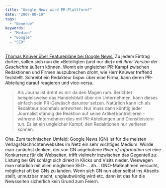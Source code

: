 ```yaml
---
title: "Google News wird PR-Plattform?"
date: "2007-08-10"
tags:
  - "Generde"
keywords:
  - "Medien"
  - "Google"
  - "SEO"
---
```


[Thomas Knüver über Featurepläne bei Google News.](http://blog.handelsblatt.de/indiskretion/eintrag.php?id=1453) Zu jedem Eintrag dorten, sollen sich nun die »Beteiligten (und nur die)« _mit ihrer Version der Geschichte_ äußern können. Womit ein ungleicher PR-Kampf zwischen Redaktionen und Firmen auszubrechen droht, wie Herr Knüwer treffend feststellt. Schreibt ein Redakteur bspw. über eine Firma, kann deren PR-Abteilung darauf reagieren und vice-versa.

> Als Journalist dreht es mir da den Magen rum. Berichtet beispielsweise das Handelsblatt über ein Unternehmen, kann dieses einfach sein PR-Gewäsch darunter setzen. Natürlich kann ich als Redakteur nochmals antworten: Nur muss dann künftig jeder Journalist ständig die Reaktion auf seine Artikel kontrollieren - während Unternehmen dies mit PR-Abteilungen und Dienstleistern tun. Es ist ein ungleicher Kampf, den Redaktionen nur verlieren können.

Oha. Zum technischen Umfeld: Google News (GN) ist für die meisten VerlagsNachrichtenwebsites im Netz ein sehr wichtiges Medium. Würde man zunächst denken, der von GN angebotene _River of Information_ sei eine Konkurrenz für die Webseiten, trifft vielmehr inzwischen das Gegenteil zu: Listung bei GN schlägt sich direkt in Klicks und Visits nieder. Weswegen man natürlich mit allen möglichen SEO\-… äh… GNO\-Maßnahmen versucht, möglichst oft bei GNs zu landen. Wenn sich GN nun aber selbst ins Abseits stellt, unnutzbar macht, unglaubwürdig wird etc. dann ist das für die Newsseiten sicherlich kein Grund zum Feiern.
